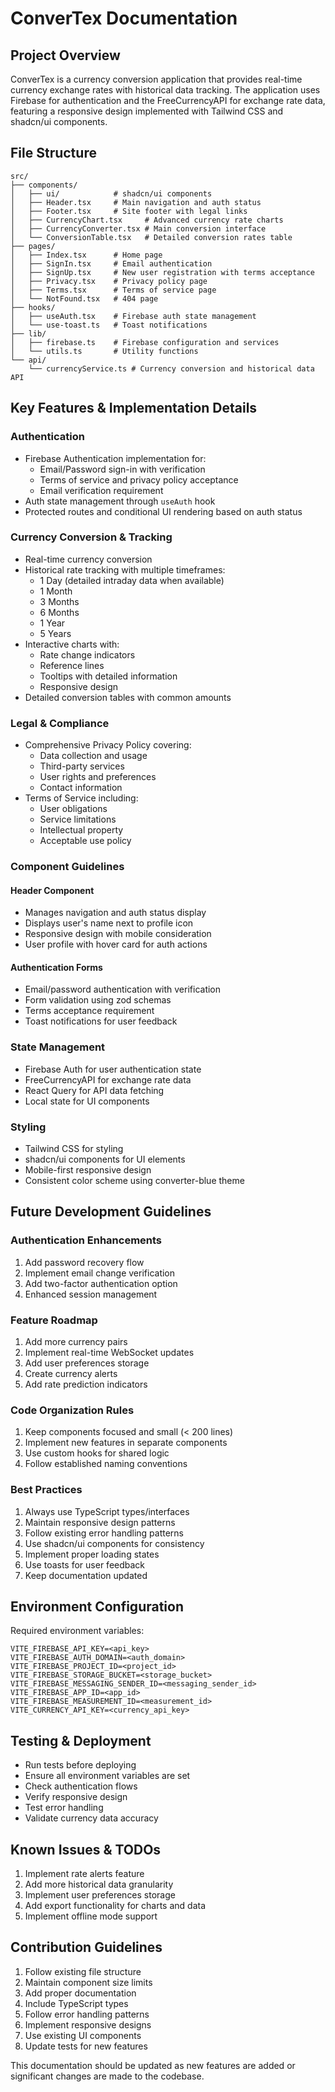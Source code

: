 # ConverTex Documentation

## Project Overview

ConverTex is a currency conversion application that provides real-time currency exchange rates with historical data tracking. The application uses Firebase for authentication and the FreeCurrencyAPI for exchange rate data, featuring a responsive design implemented with Tailwind CSS and shadcn/ui components.

## File Structure

```
src/
├── components/
│   ├── ui/            # shadcn/ui components
│   ├── Header.tsx     # Main navigation and auth status
│   ├── Footer.tsx     # Site footer with legal links
│   ├── CurrencyChart.tsx     # Advanced currency rate charts
│   ├── CurrencyConverter.tsx # Main conversion interface
│   └── ConversionTable.tsx   # Detailed conversion rates table
├── pages/
│   ├── Index.tsx      # Home page
│   ├── SignIn.tsx     # Email authentication
│   ├── SignUp.tsx     # New user registration with terms acceptance
│   ├── Privacy.tsx    # Privacy policy page
│   ├── Terms.tsx      # Terms of service page
│   └── NotFound.tsx   # 404 page
├── hooks/
│   ├── useAuth.tsx    # Firebase auth state management
│   └── use-toast.ts   # Toast notifications
├── lib/
│   ├── firebase.ts    # Firebase configuration and services
│   └── utils.ts       # Utility functions
└── api/
    └── currencyService.ts # Currency conversion and historical data API
```

## Key Features & Implementation Details

### Authentication

- Firebase Authentication implementation for:
  - Email/Password sign-in with verification
  - Terms of service and privacy policy acceptance
  - Email verification requirement
- Auth state management through `useAuth` hook
- Protected routes and conditional UI rendering based on auth status

### Currency Conversion & Tracking

- Real-time currency conversion
- Historical rate tracking with multiple timeframes:
  - 1 Day (detailed intraday data when available)
  - 1 Month
  - 3 Months
  - 6 Months
  - 1 Year
  - 5 Years
- Interactive charts with:
  - Rate change indicators
  - Reference lines
  - Tooltips with detailed information
  - Responsive design
- Detailed conversion tables with common amounts

### Legal & Compliance

- Comprehensive Privacy Policy covering:
  - Data collection and usage
  - Third-party services
  - User rights and preferences
  - Contact information
- Terms of Service including:
  - User obligations
  - Service limitations
  - Intellectual property
  - Acceptable use policy

### Component Guidelines

#### Header Component

- Manages navigation and auth status display
- Displays user's name next to profile icon
- Responsive design with mobile consideration
- User profile with hover card for auth actions

#### Authentication Forms

- Email/password authentication with verification
- Form validation using zod schemas
- Terms acceptance requirement
- Toast notifications for user feedback

### State Management

- Firebase Auth for user authentication state
- FreeCurrencyAPI for exchange rate data
- React Query for API data fetching
- Local state for UI components

### Styling

- Tailwind CSS for styling
- shadcn/ui components for UI elements
- Mobile-first responsive design
- Consistent color scheme using converter-blue theme

## Future Development Guidelines

### Authentication Enhancements

1. Add password recovery flow
2. Implement email change verification
3. Add two-factor authentication option
4. Enhanced session management

### Feature Roadmap

1. Add more currency pairs
2. Implement real-time WebSocket updates
3. Add user preferences storage
4. Create currency alerts
5. Add rate prediction indicators

### Code Organization Rules

1. Keep components focused and small (< 200 lines)
2. Implement new features in separate components
3. Use custom hooks for shared logic
4. Follow established naming conventions

### Best Practices

1. Always use TypeScript types/interfaces
2. Maintain responsive design patterns
3. Follow existing error handling patterns
4. Use shadcn/ui components for consistency
5. Implement proper loading states
6. Use toasts for user feedback
7. Keep documentation updated

## Environment Configuration

Required environment variables:

```
VITE_FIREBASE_API_KEY=<api_key>
VITE_FIREBASE_AUTH_DOMAIN=<auth_domain>
VITE_FIREBASE_PROJECT_ID=<project_id>
VITE_FIREBASE_STORAGE_BUCKET=<storage_bucket>
VITE_FIREBASE_MESSAGING_SENDER_ID=<messaging_sender_id>
VITE_FIREBASE_APP_ID=<app_id>
VITE_FIREBASE_MEASUREMENT_ID=<measurement_id>
VITE_CURRENCY_API_KEY=<currency_api_key>
```

## Testing & Deployment

- Run tests before deploying
- Ensure all environment variables are set
- Check authentication flows
- Verify responsive design
- Test error handling
- Validate currency data accuracy

## Known Issues & TODOs

1. Implement rate alerts feature
2. Add more historical data granularity
3. Implement user preferences storage
4. Add export functionality for charts and data
5. Implement offline mode support

## Contribution Guidelines

1. Follow existing file structure
2. Maintain component size limits
3. Add proper documentation
4. Include TypeScript types
5. Follow error handling patterns
6. Implement responsive designs
7. Use existing UI components
8. Update tests for new features

This documentation should be updated as new features are added or significant changes are made to the codebase.
